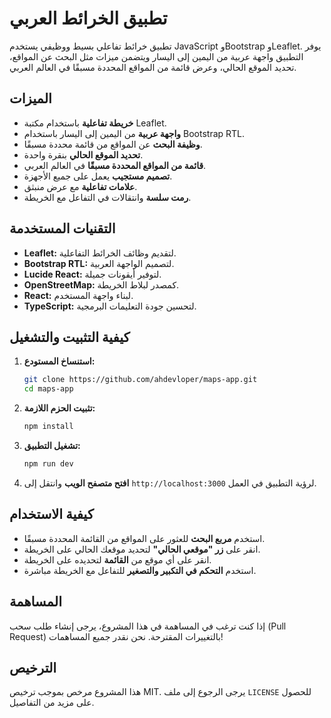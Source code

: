 
# تطبيق الخرائط العربي

تطبيق خرائط تفاعلي بسيط ووظيفي يستخدم JavaScript وBootstrap وLeaflet. يوفر التطبيق واجهة عربية من اليمين إلى اليسار ويتضمن ميزات مثل البحث عن المواقع، تحديد الموقع الحالي، وعرض قائمة من المواقع المحددة مسبقًا في العالم العربي.

## الميزات

- **خريطة تفاعلية** باستخدام مكتبة Leaflet.
- **واجهة عربية** من اليمين إلى اليسار باستخدام Bootstrap RTL.
- **وظيفة البحث** عن المواقع من قائمة محددة مسبقًا.
- **تحديد الموقع الحالي** بنقرة واحدة.
- **قائمة من المواقع المحددة مسبقًا** في العالم العربي.
- **تصميم مستجيب** يعمل على جميع الأجهزة.
- **علامات تفاعلية** مع عرض منبثق.
- **رمت سلسة** وانتقالات في التفاعل مع الخريطة.

## التقنيات المستخدمة

- **Leaflet:** لتقديم وظائف الخرائط التفاعلية.
- **Bootstrap RTL:** لتصميم الواجهة العربية.
- **Lucide React:** لتوفير أيقونات جميلة.
- **OpenStreetMap:** كمصدر لبلاط الخريطة.
- **React:** لبناء واجهة المستخدم.
- **TypeScript:** لتحسين جودة التعليمات البرمجية.

## كيفية التثبيت والتشغيل

1. **استنساخ المستودع:**
   ```bash
   git clone https://github.com/ahdevloper/maps-app.git
   cd maps-app
   ```

2. **تثبيت الحزم اللازمة:**
   ```bash
   npm install
   ```

3. **تشغيل التطبيق:**
   ```bash
   npm run dev
   ```

4. **افتح متصفح الويب** وانتقل إلى `http://localhost:3000` لرؤية التطبيق في العمل.

## كيفية الاستخدام

- استخدم **مربع البحث** للعثور على المواقع من القائمة المحددة مسبقًا.
- انقر على **زر "موقعي الحالي"** لتحديد موقعك الحالي على الخريطة.
- انقر على أي موقع من **القائمة** لتحديده على الخريطة.
- استخدم **التحكم في التكبير والتصغير** للتفاعل مع الخريطة مباشرة.

## المساهمة

إذا كنت ترغب في المساهمة في هذا المشروع، يرجى إنشاء طلب سحب (Pull Request) بالتغييرات المقترحة. نحن نقدر جميع المساهمات!

## الترخيص

هذا المشروع مرخص بموجب ترخيص MIT. يرجى الرجوع إلى ملف `LICENSE` للحصول على مزيد من التفاصيل.
